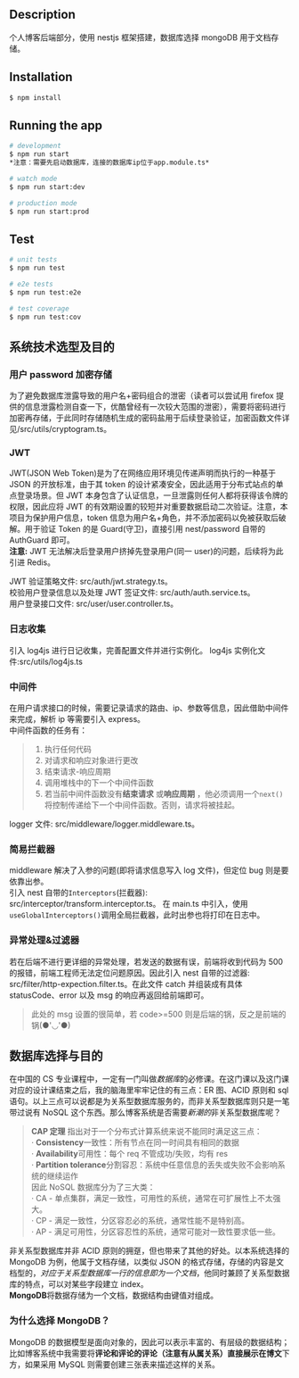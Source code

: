 ## Description

个人博客后端部分，使用 nestjs 框架搭建，数据库选择 mongoDB 用于文档存储。

## Installation

```bash
$ npm install
```

## Running the app

```bash
# development
$ npm run start
*注意：需要先启动数据库，连接的数据库ip位于app.module.ts*

# watch mode
$ npm run start:dev

# production mode
$ npm run start:prod
```

## Test

```bash
# unit tests
$ npm run test

# e2e tests
$ npm run test:e2e

# test coverage
$ npm run test:cov
```

## 系统技术选型及目的

### 用户 password 加密存储

为了避免数据库泄露导致的用户名+密码组合的泄密（读者可以尝试用 firefox 提供的信息泄露检测自查一下，优酷曾经有一次较大范围的泄密），需要将密码进行加密再存储，于此同时存储随机生成的密码盐用于后续登录验证，加密函数文件详见/src/utils/cryptogram.ts。

### JWT

JWT(JSON Web Token)是为了在网络应用环境见传递声明而执行的一种基于 JSON 的开放标准，由于其 token 的设计紧凑安全，因此适用于分布式站点的单点登录场景。但 JWT 本身包含了认证信息，一旦泄露则任何人都将获得该令牌的权限，因此应将 JWT 的有效期设置的较短并对重要数据启动二次验证。注意，本项目为保护用户信息，token 信息为用户名+角色，并不添加密码以免被获取后破解。用于验证 Token 的是 Guard(守卫)，直接引用 nest/password 自带的 AuthGuard 即可。  
**注意:** JWT 无法解决后登录用户挤掉先登录用户(同一 user)的问题，后续将为此引进 Redis。

JWT 验证策略文件: src/auth/jwt.strategy.ts。  
校验用户登录信息以及处理 JWT 签证文件: src/auth/auth.service.ts。  
用户登录接口文件: src/user/user.controller.ts。

### 日志收集

引入 log4js 进行日记收集，完善配置文件并进行实例化。
log4js 实例化文件:src/utils/log4js.ts

### 中间件

在用户请求接口的时候，需要记录请求的路由、ip、参数等信息，因此借助中间件来完成，解析 ip 等需要引入 express。  
中间件函数的任务有：

> 1. 执行任何代码
> 2. 对请求和响应对象进行更改
> 3. 结束请求-响应周期
> 4. 调用堆栈中的下一个中间件函数
> 5. 若当前中间件函数没有**结束请求** 或**响应周期** ，他必须调用一个`next()`将控制传递给下一个中间件函数。否则，请求将被挂起。

logger 文件: src/middleware/logger.middleware.ts。

### 简易拦截器

middleware 解决了入参的问题(即将请求信息写入 log 文件)，但定位 bug 则是要依靠出参。  
引入 nest 自带的`Interceptors`(拦截器): src/interceptor/transform.interceptor.ts。
在 main.ts 中引入，使用`useGlobalInterceptors()`调用全局拦截器，此时出参也将打印在日志中。

### 异常处理&过滤器

若在后端不进行更详细的异常处理，若发送的数据有误，前端将收到代码为 500 的报错，前端工程师无法定位问题原因。因此引入 nest 自带的过滤器: src/filter/http-expection.filter.ts。在此文件 catch 并组装成有具体 statusCode、error 以及 msg 的响应再返回给前端即可。

> 此处的 msg 设置的很简单，若 code>=500 则是后端的锅，反之是前端的锅(●'◡'●)

## 数据库选择与目的

在中国的 CS 专业课程中，一定有一门叫做*数据库*的必修课。在这门课以及这门课对应的设计课结束之后，我的脑海里牢牢记住的有三点：ER 图、ACID 原则和 sql 语句。以上三点可以说都是为关系型数据库服务的，而非关系型数据库则只是一笔带过说有 NoSQL 这个东西。那么博客系统是否需要*新潮的*非关系型数据库呢？

> **CAP 定理** 指出对于一个分布式计算系统来说不能同时满足这三点：  
> · **Consistency**一致性：所有节点在同一时间具有相同的数据  
> · **Availability**可用性：每个 req 不管成功/失败，均有 res  
> · **Partition tolerance**分割容忍：系统中任意信息的丢失或失败不会影响系统的继续运作  
> 因此 NoSQL 数据库分为了三大类：  
> · CA - 单点集群，满足一致性，可用性的系统，通常在可扩展性上不太强大。  
> · CP - 满足一致性，分区容忍必的系统，通常性能不是特别高。  
> · AP - 满足可用性，分区容忍性的系统，通常可能对一致性要求低一些。

非关系型数据库并非 ACID 原则的拥趸，但也带来了其他的好处。以本系统选择的 MongoDB 为例，他属于文档存储，以类似 JSON 的格式存储，存储的内容是文档型的，_对应于关系型数据库一行的信息即为一个文档_，他同时兼顾了关系型数据库的特点，可以对某些字段建立 index。  
**MongoDB**将数据存储为一个文档，数据结构由键值对组成。

### 为什么选择 MongoDB？

MongoDB 的数据模型是面向对象的，因此可以表示丰富的、有层级的数据结构；比如博客系统中我需要将**评论和评论的评论（注意有从属关系）**直接展示在**博文**下方，如果采用 MySQL 则需要创建三张表来描述这样的关系。
